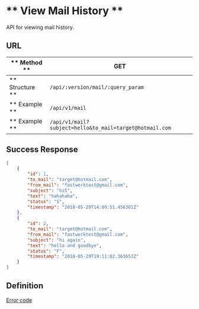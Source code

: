 # ** View Mail History **

API for viewing mail history.

## URL

| ** Method **     | GET                                                       |
| ---------------- | --------------------------------------------------------- |
| ** Structure **  | `/api/:version/mail/:query_param`                         |
| ** Example **    | `/api/v1/mail`                                            |
| ** Example **    | `/api/v1/mail?subject=hello&to_mail=target@hotmail.com`   |

## Success Response
```json
[
    {
        "id": 1,
        "to_mail": "target@hotmail.com",
        "from_mail": "fastworktest@gmail.com",
        "subject": "hi5",
        "text": "hahahaha",
        "status": "S",
        "timestamp": "2018-05-29T14:09:51.456301Z"
    },
    {
        "id": 2,
        "to_mail": "target@hotmail.com",
        "from_mail": "fastworktest@gmail.com",
        "subject": "hi again",
        "text": "hello and goodbye",
        "status": "F",
        "timestamp": "2018-05-29T19:11:02.363653Z"
    }
]
```

## Definition
[Error code](error-code.md)